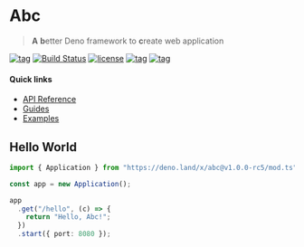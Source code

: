 # Abc

> **A** **b**etter Deno framework to **c**reate web application

[![tag](https://img.shields.io/github/tag/zhmushan/abc.svg)](https://github.com/zhmushan/abc)
[![Build Status](https://github.com/zhmushan/abc/workflows/ci/badge.svg?branch=master)](https://github.com/zhmushan/abc/actions)
[![license](https://img.shields.io/github/license/zhmushan/abc.svg)](https://github.com/zhmushan/abc)
[![tag](https://img.shields.io/badge/deno-v1.0.0-green.svg)](https://github.com/denoland/deno)
[![tag](https://img.shields.io/badge/std-0.51.0-green.svg)](https://github.com/denoland/deno)

#### Quick links

- [API Reference](https://doc.deno.land/https/deno.land/x/abc/mod.ts)
- [Guides](https://deno.land/x/abc/docs/table_of_contents.md)
- [Examples](./examples)

## Hello World

```ts
import { Application } from "https://deno.land/x/abc@v1.0.0-rc5/mod.ts";

const app = new Application();

app
  .get("/hello", (c) => {
    return "Hello, Abc!";
  })
  .start({ port: 8080 });
```
